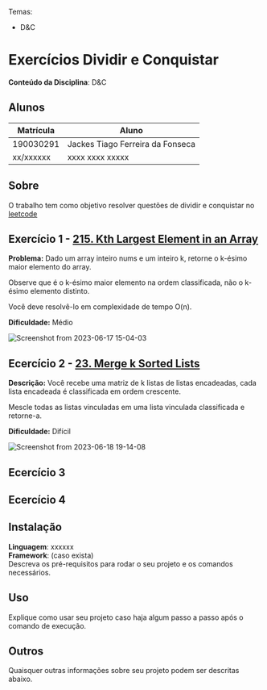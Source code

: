 
Temas:
 - D&C

# Exercícios Dividir e Conquistar

**Conteúdo da Disciplina**: D&C<br>

## Alunos
|Matrícula | Aluno |
| -- | -- |
| 190030291 |  Jackes Tiago Ferreira da Fonseca |
| xx/xxxxxx  |  xxxx xxxx xxxxx |

## Sobre 
O trabalho tem como objetivo resolver questões de dividir e conquistar no [leetcode](https://leetcode.com/tag/divide-and-conquer/)

## Exercício 1 - [215. Kth Largest Element in an Array](https://leetcode.com/problems/kth-largest-element-in-an-array/description/)

**Problema:** Dado um array inteiro nums e um inteiro k, retorne o k-ésimo maior elemento do array.

Observe que é o k-ésimo maior elemento na ordem classificada, não o k-ésimo elemento distinto.

Você deve resolvê-lo em complexidade de tempo O(n).

**Dificuldade:** Médio

![Screenshot from 2023-06-17 15-04-03](https://github.com/projeto-de-algoritmos/DC_Exercises_29/assets/53023400/58402ab2-28d7-40d9-b81c-09c52f243014)</br>


## Ecercício 2 - [23. Merge k Sorted Lists](https://leetcode.com/problems/merge-k-sorted-lists/description/)

**Descrição:** Você recebe uma matriz de k listas de listas encadeadas, cada lista encadeada é classificada em ordem crescente.

Mescle todas as listas vinculadas em uma lista vinculada classificada e retorne-a.

**Dificuldade:** Difícil

![Screenshot from 2023-06-18 19-14-08](https://github.com/projeto-de-algoritmos/DC_Exercises_29/assets/53023400/158822d5-1188-49cd-8f99-744aff93e280)</br>

## Ecercício 3


## Ecercício 4

## Instalação 
**Linguagem**: xxxxxx<br>
**Framework**: (caso exista)<br>
Descreva os pré-requisitos para rodar o seu projeto e os comandos necessários.

## Uso 
Explique como usar seu projeto caso haja algum passo a passo após o comando de execução.

## Outros 
Quaisquer outras informações sobre seu projeto podem ser descritas abaixo.




